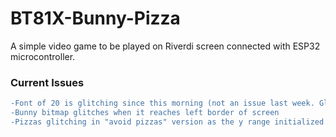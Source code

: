 # BT81X-Bunny-Pizza
A simple video game to be played on Riverdi screen connected with ESP32 microcontroller.


### Current Issues ###
```diff
-Font of 20 is glitching since this morning (not an issue last week. Glitch remains when loading previous versions of the program)
-Bunny bitmap glitches when it reaches left border of screen
-Pizzas glitching in "avoid pizzas" version as the y range initialized is larger than in the "collect pizzas" version. Offscreen pizza appears to wrap around to the middle of the screen. 
```
